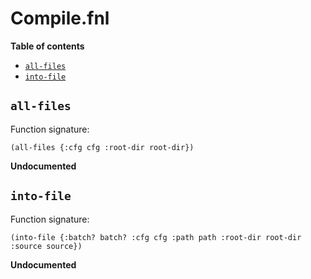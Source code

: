 # Compile.fnl

**Table of contents**

- [`all-files`](#all-files)
- [`into-file`](#into-file)

## `all-files`
Function signature:

```
(all-files {:cfg cfg :root-dir root-dir})
```

**Undocumented**

## `into-file`
Function signature:

```
(into-file {:batch? batch? :cfg cfg :path path :root-dir root-dir :source source})
```

**Undocumented**


<!-- Generated with Fenneldoc v1.0.1
     https://gitlab.com/andreyorst/fenneldoc -->
